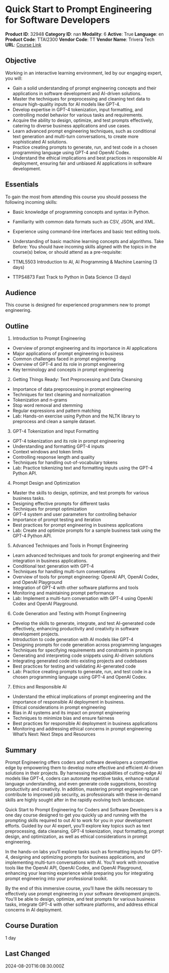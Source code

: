 # Quick Start to Prompt Engineering for Software Developers

**Product ID**: 32948
**Category ID**: nan
**Modality**: 6
**Active**: True
**Language**: en
**Product Code**: TTAI2300
**Vendor Code**: TT
**Vendor Name**: Trivera Tech
**URL**: [Course Link](https://www.fastlaneus.com/course/triveratech-ttai2300)

## Objective
Working in an interactive learning environment, led by our engaging expert, you will:



- Gain a solid understanding of prompt engineering concepts and their applications in software development and AI-driven solutions.
- Master the techniques for preprocessing and cleaning text data to ensure high-quality inputs for AI models like GPT-4.
- Develop expertise in GPT-4 tokenization, input formatting, and controlling model behavior for various tasks and requirements.
- Acquire the ability to design, optimize, and test prompts effectively, catering to diverse business applications and use cases.
- Learn advanced prompt engineering techniques, such as conditional text generation and multi-turn conversations, to create more sophisticated AI solutions.
- Practice creating prompts to generate, run, and test code in a chosen programming language using GPT-4 and OpenAI Codex.
- Understand the ethical implications and best practices in responsible AI deployment, ensuring fair and unbiased AI applications in software development.

## Essentials
To gain the most from attending this course you should possess the following incoming skills:



- Basic knowledge of programming concepts and syntax in Python.
- Familiarity with common data formats such as CSV, JSON, and XML.
- Experience using command-line interfaces and basic text editing tools.
- Understanding of basic machine learning concepts and algorithms.
Take Before: You should have incoming skills aligned with the topics in the course(s) below, or should attend as a pre-requisite:



- TTML5503	Introduction to AI, AI Programming & Machine Learning (3 days)
- TTPS4873	Fast Track to Python in Data Science (3 days)

## Audience
This course is designed for experienced programmers new to prompt engineering.

## Outline
1.	Introduction to Prompt Engineering



- Overview of prompt engineering and its importance in AI applications
- Major applications of prompt engineering in business
- Common challenges faced in prompt engineering
- Overview of GPT-4 and its role in prompt engineering
- Key terminology and concepts in prompt engineering
2.	Getting Things Ready: Text Preprocessing and Data Cleansing 


- Importance of data preprocessing in prompt engineering
- Techniques for text cleaning and normalization
- Tokenization and n-grams
- Stop word removal and stemming
- Regular expressions and pattern matching
- Lab: Hands-on exercise using Python and the NLTK library to preprocess and clean a sample dataset.
3.	GPT-4 Tokenization and Input Formatting 


- GPT-4 tokenization and its role in prompt engineering
- Understanding and formatting GPT-4 inputs
- Context windows and token limits
- Controlling response length and quality
- Techniques for handling out-of-vocabulary tokens
- Lab: Practice tokenizing text and formatting inputs using the GPT-4 Python API.
4.	Prompt Design and Optimization 


- Master the skills to design, optimize, and test prompts for various business tasks.
- Designing effective prompts for different tasks
- Techniques for prompt optimization
- GPT-4 system and user parameters for controlling behavior
- Importance of prompt testing and iteration
- Best practices for prompt engineering in business applications
- Lab: Create and optimize prompts for a sample business task using the GPT-4 Python API.
5.	Advanced Techniques and Tools in Prompt Engineering 


- Learn advanced techniques and tools for prompt engineering and their integration in business applications.
- Conditional text generation with GPT-4
- Techniques for handling multi-turn conversations
- Overview of tools for prompt engineering: OpenAI API, OpenAI Codex, and OpenAI Playground
- Integration of GPT-4 with other software platforms and tools
- Monitoring and maintaining prompt performance
- Lab: Implement a multi-turn conversation with GPT-4 using OpenAI Codex and OpenAI Playground.
6.	Code Generation and Testing with Prompt Engineering


- Develop the skills to generate, integrate, and test AI-generated code effectively, enhancing productivity and creativity in software development projects.
- Introduction to code generation with AI models like GPT-4
- Designing prompts for code generation across programming languages
- Techniques for specifying requirements and constraints in prompts
- Generating and interpreting code snippets using AI-driven solutions
- Integrating generated code into existing projects and codebases
- Best practices for testing and validating AI-generated code
- Lab: Practice creating prompts to generate, run, and test code in a chosen programming language using GPT-4 and OpenAI Codex.
7.	Ethics and Responsible AI


- Understand the ethical implications of prompt engineering and the importance of responsible AI deployment in business.
- Ethical considerations in prompt engineering
- Bias in AI systems and its impact on prompt engineering
- Techniques to minimize bias and ensure fairness
- Best practices for responsible AI deployment in business applications
- Monitoring and addressing ethical concerns in prompt engineering
What’s Next: Next Steps and Resources

## Summary
Prompt Engineering offers coders and software developers a competitive edge by empowering them to develop more effective and efficient AI-driven solutions in their projects. By harnessing the capabilities of cutting-edge AI models like GPT-4, coders can automate repetitive tasks, enhance natural language understanding, and even generate code suggestions, boosting productivity and creativity. In addition, mastering prompt engineering can contribute to improved job security, as professionals with these in-demand skills are highly sought after in the rapidly evolving tech landscape. 

Quick Start to Prompt Engineering for Coders and Software Developers is a one day course designed to get you quickly up and running with the prompting skills required to out AI to work for you in your development efforts.  Guided by our AI expert, you’ll explore key topics such as text preprocessing, data cleansing, GPT-4 tokenization, input formatting, prompt design, and optimization, as well as ethical considerations in prompt engineering. 

In the hands-on labs you’ll explore tasks such as formatting inputs for GPT-4, designing and optimizing prompts for business applications, and implementing multi-turn conversations with AI. You’ll work with innovative tools like the OpenAI API, OpenAI Codex, and OpenAI Playground, enhancing your learning experience while preparing you for integrating prompt engineering into your professional toolkit.

By the end of this immersive course, you’ll have the skills necessary to effectively use prompt engineering in your software development projects. You'll be able to design, optimize, and test prompts for various business tasks, integrate GPT-4 with other software platforms, and address ethical concerns in AI deployment.

## Course Duration
1 day

## Last Changed
2024-08-20T16:08:30.000Z
